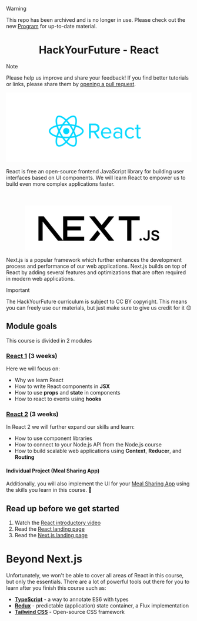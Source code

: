 > [!WARNING]  
> This repo has been archived and is no longer in use. Please check out the new [Program](https://github.com/HackYourFuture-CPH/program) for up-to-date material.

<h1 align='center'>
 HackYourFuture - React
</h1>

> [!NOTE]
> Please help us improve and share your feedback! If you find better tutorials or links, please share them by [opening a pull request](https://github.com/HackYourFuture-CPH/React/pulls).

<p align='center'>
<img src='assets/react-logo.png' width='600px'>
</p>   


React is free an open-source frontend JavaScript library for building user interfaces based on UI components. We will learn React to empower us to build even more complex applications faster.


<p style="margin-top: 50px" align='center'>
<img src='assets/nextjs-logo.png' width='400px'>  
</p>

Next.js is a popular framework which further enhances the development process and performance of our web applications. Next.js builds on top of React by adding several features and optimizations that are often required in modern web applications. 

> [!IMPORTANT]
> The HackYourFuture curriculum is subject to CC BY copyright. This means you can freely use our materials, but just make sure to give us credit for it :blush:

## Module goals

This course is divided in 2 modules

### [React 1](/react1/readme.md) (3 weeks)
Here we will focus on:
 - Why we learn React
 - How to write React components in **JSX**
 - How to use **props** and **state** in components
 - How to react to events using **hooks**

### [React 2](/react2/readme.md) (3 weeks)
In React 2 we will further expand our skills and learn:
- How to use component libraries
- How to connect to your Node.js API from the Node.js course
- How to build scalable web applications using **Context**, **Reducer**, and **Routing**

#### Individual Project (Meal Sharing App)

Additionally, you will also implement the UI for your [Meal Sharing App](/react2/Meal-sharing/homework.md) using the skills you learn in this course. :rocket:

## Read up before we get started
1. Watch the [React introductory video](https://www.youtube.com/watch?v=N3AkSS5hXMA)
2. Read the [React landing page](https://react.dev)
3. Read the [Next.js landing page](https://nextjs.org)

# Beyond Next.js

Unfortunately, we won't be able to cover all areas of React in this course, but only the essentials. There are a lot of powerful tools out there for you to learn after you finish this course such as:

- **[TypeScript](https://www.typescriptlang.org/)** - a way to annotate ES6 with types
- **[Redux](https://redux.js.org)** - predictable (application) state container, a Flux implementation
- **[Tailwind CSS](https://tailwindcss.com/)** - Open-source CSS framework
